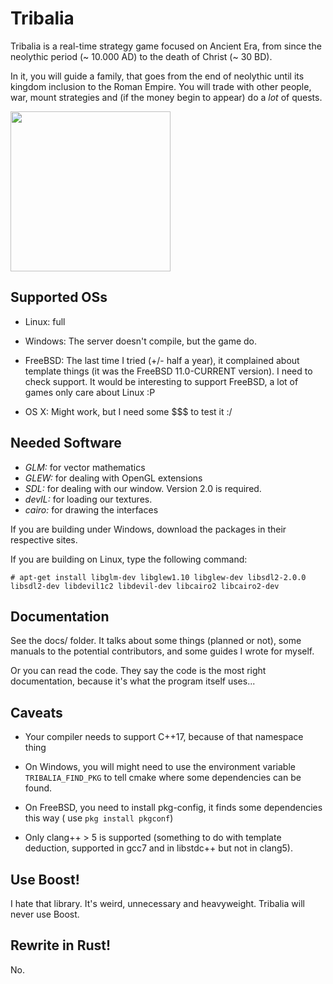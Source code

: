 # Tribalia

Tribalia is a real-time strategy game focused on Ancient Era, from since the
neolythic period (~ 10.000 AD) to the death of Christ (~ 30 BD).

In it, you will guide a family, that goes from the end of neolythic until its kingdom 
inclusion to the Roman Empire. You will trade with other people, war, mount strategies
and (if the money begin to appear) do a *lot* of quests.

<img src="icons/tribalia-logo.png" height="256px" width="256px" />

## Supported OSs

 - Linux: full
 
 - Windows: The server doesn't compile, but the game do.
 
 - FreeBSD: The last time I tried (+/- half a year), it complained about template things 
   (it was the FreeBSD 11.0-CURRENT version). I need to check support. It would be 
   interesting to support FreeBSD, a lot of games only care about Linux :P
   
 - OS X: Might work, but I need some $$$ to test it :/

## Needed Software

* *GLM:* for vector mathematics
* *GLEW:* for dealing with OpenGL extensions
* *SDL:* for dealing with our window. Version 2.0 is required.
* *devIL:* for loading our textures.
* *cairo:* for drawing the interfaces

If you are building under Windows, download the packages in their respective sites.

If you are building on Linux, type the following command:

`# apt-get install libglm-dev libglew1.10 libglew-dev libsdl2-2.0.0 libsdl2-dev libdevil1c2 libdevil-dev
libcairo2 libcairo2-dev`

## Documentation

See the docs/ folder. It talks about some things (planned or not), some 
manuals to the potential contributors, and some guides I wrote for myself.

Or you can read the code. They say the code is the most right documentation,
because it's what the program itself uses...

## Caveats

 - Your compiler needs to support C++17, because of that namespace thing

 - On Windows, you will might need to use the environment variable `TRIBALIA_FIND_PKG` to tell cmake where some dependencies can be found.
 
 - On FreeBSD, you need to install pkg-config, it finds some dependencies this way ( use `pkg install pkgconf`)

 - Only clang++ > 5 is supported (something to do with template deduction, supported in gcc7 and in libstdc++  but not in clang5).


## Use Boost!

I hate that library. It's weird, unnecessary and heavyweight. Tribalia will never use Boost.

## Rewrite in Rust!

No.
